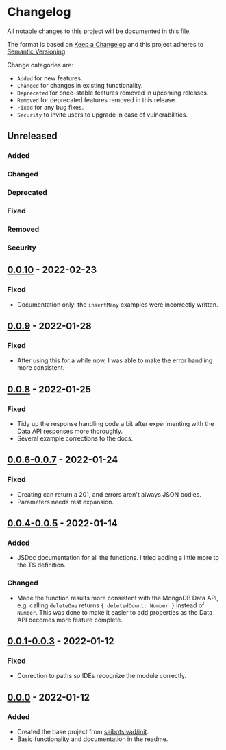 # Changelog

All notable changes to this project will be documented in this file.

The format is based on [Keep a Changelog](http://keepachangelog.com/en/1.0.0/)
and this project adheres to [Semantic Versioning](http://semver.org/spec/v2.0.0.html).

Change categories are:

* `Added` for new features.
* `Changed` for changes in existing functionality.
* `Deprecated` for once-stable features removed in upcoming releases.
* `Removed` for deprecated features removed in this release.
* `Fixed` for any bug fixes.
* `Security` to invite users to upgrade in case of vulnerabilities.

## Unreleased
### Added
### Changed
### Deprecated
### Fixed
### Removed
### Security

## [0.0.10](https://github.com/saibotsivad/mongodb/compare/v0.0.9...v0.0.10) - 2022-02-23
### Fixed
- Documentation only: the `insertMany` examples were incorrectly written.

## [0.0.9](https://github.com/saibotsivad/mongodb/compare/v0.0.8...v0.0.9) - 2022-01-28
### Fixed
- After using this for a while now, I was able to make the error handling more consistent.

## [0.0.8](https://github.com/saibotsivad/mongodb/compare/v0.0.7...v0.0.8) - 2022-01-25
### Fixed
- Tidy up the response handling code a bit after experimenting with the Data API responses more thoroughly.
- Several example corrections to the docs.

## [0.0.6-0.0.7](https://github.com/saibotsivad/mongodb/compare/v0.0.5...v0.0.7) - 2022-01-24
### Fixed
- Creating can return a 201, and errors aren't always JSON bodies.
- Parameters needs rest expansion.

## [0.0.4-0.0.5](https://github.com/saibotsivad/mongodb/compare/v0.0.3...v0.0.5) - 2022-01-14
### Added
- JSDoc documentation for all the functions. I tried adding a little more to the TS definition.
### Changed
- Made the function results more consistent with the MongoDB Data API, e.g. calling `deleteOne` returns `{ deletedCount: Number }` instead of `Number`. This was done to make it easier to add properties as the Data API becomes more feature complete.

## [0.0.1-0.0.3](https://github.com/saibotsivad/mongodb/compare/v0.0.0...v0.0.3) - 2022-01-12
### Fixed
- Correction to paths so IDEs recognize the module correctly.

## [0.0.0](https://github.com/saibotsivad/mongodb/tree/v0.0.0) - 2022-01-12
### Added
- Created the base project from [saibotsivad/init](https://github.com/saibotsivad/init).
- Basic functionality and documentation in the readme.
